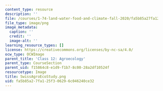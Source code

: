 ```yaml
---
content_type: resource
description: ''
file: /courses/1-74-land-water-food-and-climate-fall-2020/fa5b85a27fa125f306296c046240ce32_SwissAgroEcoStudy.png
file_type: image/png
image_metadata:
  caption: ''
  credit: ''
  image-alt: ''
learning_resource_types: []
license: https://creativecommons.org/licenses/by-nc-sa/4.0/
ocw_type: OCWImage
parent_title: 'Class 12: Agroecology'
parent_type: CourseSection
parent_uid: f15864c8-e1d9-f1b7-8c00-28a2df10524f
resourcetype: Image
title: SwissAgroEcoStudy.png
uid: fa5b85a2-7fa1-25f3-0629-6c046240ce32
---
```


